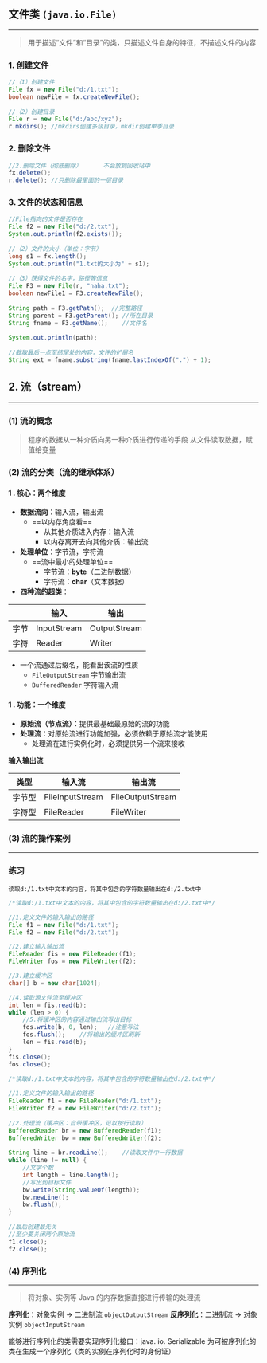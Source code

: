 ## 文件类 `(java.io.File)`
---
>用于描述“文件”和“目录”的类，只描述文件自身的特征，不描述文件的内容

### 1. 创建文件
```Java
//（1）创建文件  
File fx = new File("d:/1.txt");  
boolean newFile = fx.createNewFile();  
  
//（2）创建目录  
File r = new File("d:/abc/xyz");  
r.mkdirs(); //mkdirs创建多级目录，mkdir创建单季目录
```

### 2. 删除文件
```Java
//2.删除文件（彻底删除）      不会放到回收站中  
fx.delete();  
r.delete(); //只删除最里面的一层目录
```

### 3. 文件的状态和信息
```Java
//File指向的文件是否存在  
File f2 = new File("d:/2.txt");  
System.out.println(f2.exists());  
  
//（2）文件的大小（单位：字节）  
long s1 = fx.length();  
System.out.println("1.txt的大小为" + s1);  
  
//（3）获得文件的名字，路径等信息  
File F3 = new File(r, "haha.txt");  
boolean newFile1 = F3.createNewFile();  
  
String path = F3.getPath();  //完整路径  
String parent = F3.getParent(); //所在目录  
String fname = F3.getName();    //文件名  
  
System.out.println(path);  
  
//截取最后一点至结尾处的内容，文件的扩展名  
String ext = fname.substring(fname.lastIndexOf(".") + 1);
```
## 2. 流（stream）
---
### (1) 流的概念
>程序的数据从一种介质向另一种介质进行传递的手段
>从文件读取数据，赋值给变量
### (2) 流的分类（流的继承体系）
#### 1 . **核心：两个维度**
- **数据流向**：输入流，输出流
	- ==以内存角度看==
		- 从其他介质进入内存：输入流
		- 以内存离开去向其他介质：输出流
- **处理单位**：字节流，字符流
	- ==流中最小的处理单位==
		- 字节流：**byte**（二进制数据）
		- 字符流：**char**（文本数据）
- **四种流的超类**：

|     | 输入          | 输出           |
| --- | ----------- | ------------ |
| 字节  | InputStream | OutputStream |
| 字符  | Reader      | Writer       |
- 一个流通过后缀名，能看出该流的性质
	- `FileOutputStream` 字节输出流
	- `BufferedReader` 字符输入流

#### 1 . **功能：一个维度**
- **原始流（节点流）**：提供最基础最原始的流的功能
- **处理流**：对原始流进行功能加强，必须依赖于原始流才能使用
	- 处理流在进行实例化时，必须提供另一个流来接收

**输入输出流**

| 类型  | 输入流             | 输出流              |
| --- | --------------- | ---------------- |
| 字节型 | FileInputStream | FileOutputStream |
| 字符型 | FileReader      | FileWriter       |

### (3) 流的操作案例
---
### 练习

	读取d:/1.txt中文本的内容，将其中包含的字符数量输出在d:/2.txt中

```Java
/*读取d:/1.txt中文本的内容，将其中包含的字符数量输出在d:/2.txt中*/  

//1.定义文件的输入输出的路径  
File f1 = new File("d:/1.txt");  
File f2 = new File("d:/2.txt");  

//2.建立输入输出流  
FileReader fis = new FileReader(f1);  
FileWriter fos = new FileWriter(f2);  

//3.建立缓冲区  
char[] b = new char[1024];  

//4.读取源文件流至缓冲区  
int len = fis.read(b);  
while (len > 0) {  
	//5.将缓冲区的内容通过输出流写出目标  
	fos.write(b, 0, len);   //注意写法  
	fos.flush();    //将输出的缓冲区刷新  
	len = fis.read(b);  
}  
fis.close();  
fos.close();  
```

```Java
/*读取d:/1.txt中文本的内容，将其中包含的字符数量输出在d:/2.txt中*/  
  
//1.定义文件的输入输出的路径  
FileReader f1 = new FileReader("d:/1.txt");  
FileWriter f2 = new FileWriter("d:/2.txt");  
  
//2.处理流（缓冲区：自带缓冲区，可以按行读取）  
BufferedReader br = new BufferedReader(f1);  
BufferedWriter bw = new BufferedWriter(f2);  
  
String line = br.readLine();    //读取文件中一行数据  
while (line != null) {  
    //文字个数  
    int length = line.length();  
    //写出到目标文件  
    bw.write(String.valueOf(length));  
    bw.newLine();  
    bw.flush();  
}  
  
//最后创建最先关  
//至少要关闭两个原始流  
f1.close();  
f2.close();
```


### (4) 序列化
---
>将对象、实例等 Java 的内存数据直接进行传输的处理流

**序列化**：对象实例 -> 二进制流
	`objectOutputStream`
**反序列化**：二进制流 -> 对象实例
	`objectInputStream`

能够进行序列化的类需要实现序列化接口：java. io. Serializable
为可被序列化的类在生成一个序列化（类的实例在序列化时的身份证）